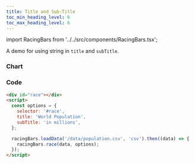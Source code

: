 ```yaml
---
title: Title and Sub-Title
toc_min_heading_level: 6
toc_max_heading_level: 6
---
```


import RacingBars from '../../src/components/RacingBars.tsx';

A demo for using string in `title` and `subTitle`.

<!--truncate-->

### Chart

<div className="gallery">
  <RacingBars
    dataUrl="/data/population.csv"
    dataType="csv"
    title="World Population"
    subTitle="in millions"
  />
</div>

### Code

```html {5,6}
<div id="race"></div>
<script>
  const options = {
    selector: '#race',
    title: 'World Population',
    subTitle: 'in millions',
  };

  racingBars.loadData('/data/population.csv', 'csv').then((data) => {
    racingBars.race(data, options);
  });
</script>
```
